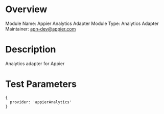 # Overview

Module Name: Appier Analytics Adapter
Module Type: Analytics Adapter
Maintainer: apn-dev@appier.com

# Description

Analytics adapter for Appier

# Test Parameters

```
{
  provider: 'appierAnalytics'
}
```